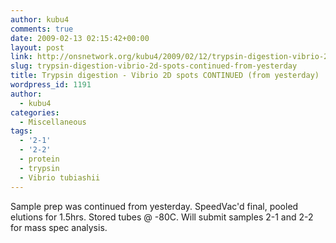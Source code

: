 ```yaml
---
author: kubu4
comments: true
date: 2009-02-13 02:15:42+00:00
layout: post
link: http://onsnetwork.org/kubu4/2009/02/12/trypsin-digestion-vibrio-2d-spots-continued-from-yesterday/
slug: trypsin-digestion-vibrio-2d-spots-continued-from-yesterday
title: Trypsin digestion - Vibrio 2D spots CONTINUED (from yesterday)
wordpress_id: 1191
author:
  - kubu4
categories:
  - Miscellaneous
tags:
  - '2-1'
  - '2-2'
  - protein
  - trypsin
  - Vibrio tubiashii
---
```


Sample prep was continued from yesterday. SpeedVac'd final, pooled elutions for 1.5hrs. Stored tubes @ -80C. Will submit samples 2-1 and 2-2 for mass spec analysis.
